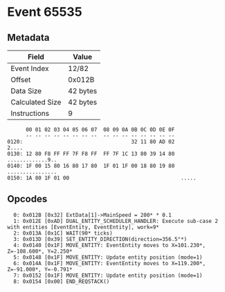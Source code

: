 # Event 65535

## Metadata

| Field           | Value    |
|-----------------|----------|
| Event Index     | 12/82    |
| Offset          | 0x012B   |
| Data Size       | 42 bytes |
| Calculated Size | 42 bytes |
| Instructions    | 9        |

```
      00 01 02 03 04 05 06 07  08 09 0A 0B 0C 0D 0E 0F
      -- -- -- -- -- -- -- --  -- -- -- -- -- -- -- --
0120:                                   32 11 80 AD 02             2....
0130: 12 80 F8 FF FF 7F F8 FF  FF 7F 1C 13 80 39 14 80  .............9..
0140: 1F 00 15 80 16 80 17 80  1F 01 1F 00 18 80 19 80  ................
0150: 1A 80 1F 01 00                                    .....           
```

## Opcodes

```
  0: 0x012B [0x32] ExtData[1]->MainSpeed = 200* * 0.1
  1: 0x012E [0xAD] DUAL_ENTITY_SCHEDULER_HANDLER: Execute sub-case 2 with entities [EventEntity, EventEntity], work=9*
  2: 0x013A [0x1C] WAIT(90* ticks)
  3: 0x013D [0x39] SET_ENTITY_DIRECTION(direction=356.5°*)
  4: 0x0140 [0x1F] MOVE_ENTITY: EventEntity moves to X=101.230*, Z=-108.600*, Y=2.250*
  5: 0x0148 [0x1F] MOVE_ENTITY: Update entity position (mode=1)
  6: 0x014A [0x1F] MOVE_ENTITY: EventEntity moves to X=119.200*, Z=-91.000*, Y=-0.791*
  7: 0x0152 [0x1F] MOVE_ENTITY: Update entity position (mode=1)
  8: 0x0154 [0x00] END_REQSTACK()
```
